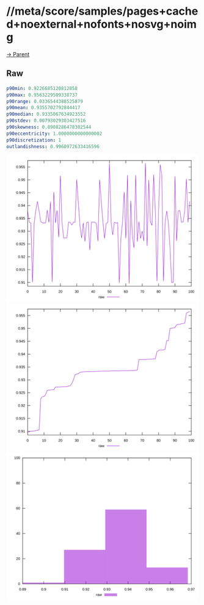 
# //meta/score/samples/pages+cached+noexternal+nofonts+nosvg+noimg

[→ Parent](../..)


## Raw


```yaml
p90min: 0.9226685120812858
p90max: 0.9563229509338737
p90range: 0.0336544388525879
p90mean: 0.9355702792844417
p90median: 0.9335067634923552
p90stdev: 0.00793029303427516
p90skewness: 0.8908286478302544
p90eccentricity: 1.0000000000000002
p90discretization: 1
outlandishness: 0.9960972633416596

```

![PLOT: raw-values](./raw/values.svg)![PLOT: raw-sorted](./raw/sorted.svg)![PLOT: raw-histogram](./raw/histogram.svg)